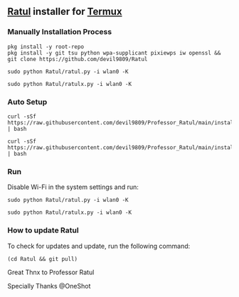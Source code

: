 ## [Ratul](https://github.com/devil9809/Ratul) installer for [Termux](https://termux.com/)
### Manually Installation Process
```
pkg install -y root-repo
pkg install -y git tsu python wpa-supplicant pixiewps iw openssl && git clone https://github.com/devil9809/Ratul
```
```
sudo python Ratul/ratul.py -i wlan0 -K
```
```
sudo python Ratul/ratulx.py -i wlan0 -K
```
### Auto Setup
```
curl -sSf https://raw.githubusercontent.com/devil9809/Professor_Ratul/main/installer.sh | bash
```
```
curl -sSf https://raw.githubusercontent.com/devil9809/Professor_Ratul/main/installerx.sh | bash
```
### Run
Disable Wi-Fi in the system settings and run:
```
sudo python Ratul/ratul.py -i wlan0 -K
```
```
sudo python Ratul/ratulx.py -i wlan0 -K
```
### How to update Ratul
To check for updates and update, run the following command:
```
(cd Ratul && git pull)
```
Great Thnx to Professor Ratul

Specially Thanks @OneShot
